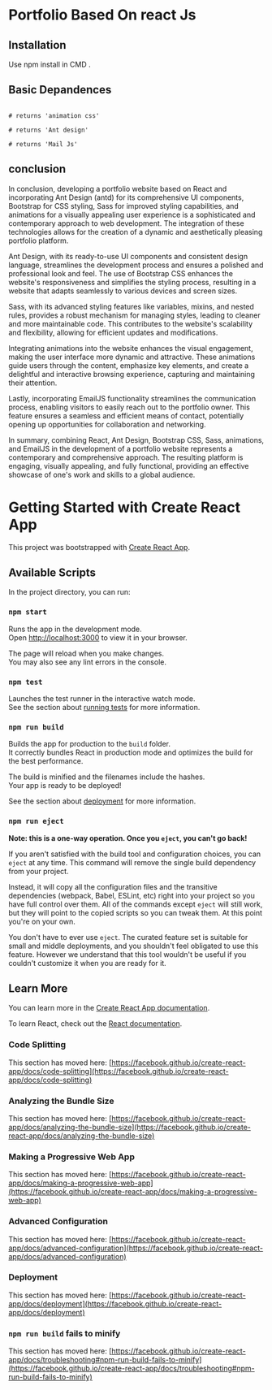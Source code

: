 # Portfolio Based On react Js




## Installation

Use npm install in CMD .
## Basic Depandences

```React JS

# returns 'animation css'

# returns 'Ant design'

# returns 'Mail Js'
```

## conclusion
In conclusion, developing a portfolio website based on React and incorporating Ant Design (antd) for its comprehensive UI components, Bootstrap for CSS styling, Sass for improved styling capabilities, and animations for a visually appealing user experience is a sophisticated and contemporary approach to web development. The integration of these technologies allows for the creation of a dynamic and aesthetically pleasing portfolio platform.

Ant Design, with its ready-to-use UI components and consistent design language, streamlines the development process and ensures a polished and professional look and feel. The use of Bootstrap CSS enhances the website's responsiveness and simplifies the styling process, resulting in a website that adapts seamlessly to various devices and screen sizes.

Sass, with its advanced styling features like variables, mixins, and nested rules, provides a robust mechanism for managing styles, leading to cleaner and more maintainable code. This contributes to the website's scalability and flexibility, allowing for efficient updates and modifications.

Integrating animations into the website enhances the visual engagement, making the user interface more dynamic and attractive. These animations guide users through the content, emphasize key elements, and create a delightful and interactive browsing experience, capturing and maintaining their attention.

Lastly, incorporating EmailJS functionality streamlines the communication process, enabling visitors to easily reach out to the portfolio owner. This feature ensures a seamless and efficient means of contact, potentially opening up opportunities for collaboration and networking.

In summary, combining React, Ant Design, Bootstrap CSS, Sass, animations, and EmailJS in the development of a portfolio website represents a contemporary and comprehensive approach. The resulting platform is engaging, visually appealing, and fully functional, providing an effective showcase of one's work and skills to a global audience.


# Getting Started with Create React App

This project was bootstrapped with [Create React App](https://github.com/facebook/create-react-app).

## Available Scripts

In the project directory, you can run:

### `npm start`

Runs the app in the development mode.\
Open [http://localhost:3000](http://localhost:3000) to view it in your browser.

The page will reload when you make changes.\
You may also see any lint errors in the console.

### `npm test`

Launches the test runner in the interactive watch mode.\
See the section about [running tests](https://facebook.github.io/create-react-app/docs/running-tests) for more information.

### `npm run build`

Builds the app for production to the `build` folder.\
It correctly bundles React in production mode and optimizes the build for the best performance.

The build is minified and the filenames include the hashes.\
Your app is ready to be deployed!

See the section about [deployment](https://facebook.github.io/create-react-app/docs/deployment) for more information.

### `npm run eject`

**Note: this is a one-way operation. Once you `eject`, you can't go back!**

If you aren't satisfied with the build tool and configuration choices, you can `eject` at any time. This command will remove the single build dependency from your project.

Instead, it will copy all the configuration files and the transitive dependencies (webpack, Babel, ESLint, etc) right into your project so you have full control over them. All of the commands except `eject` will still work, but they will point to the copied scripts so you can tweak them. At this point you're on your own.

You don't have to ever use `eject`. The curated feature set is suitable for small and middle deployments, and you shouldn't feel obligated to use this feature. However we understand that this tool wouldn't be useful if you couldn't customize it when you are ready for it.

## Learn More

You can learn more in the [Create React App documentation](https://facebook.github.io/create-react-app/docs/getting-started).

To learn React, check out the [React documentation](https://reactjs.org/).

### Code Splitting

This section has moved here: [https://facebook.github.io/create-react-app/docs/code-splitting](https://facebook.github.io/create-react-app/docs/code-splitting)

### Analyzing the Bundle Size

This section has moved here: [https://facebook.github.io/create-react-app/docs/analyzing-the-bundle-size](https://facebook.github.io/create-react-app/docs/analyzing-the-bundle-size)

### Making a Progressive Web App

This section has moved here: [https://facebook.github.io/create-react-app/docs/making-a-progressive-web-app](https://facebook.github.io/create-react-app/docs/making-a-progressive-web-app)

### Advanced Configuration

This section has moved here: [https://facebook.github.io/create-react-app/docs/advanced-configuration](https://facebook.github.io/create-react-app/docs/advanced-configuration)

### Deployment

This section has moved here: [https://facebook.github.io/create-react-app/docs/deployment](https://facebook.github.io/create-react-app/docs/deployment)

### `npm run build` fails to minify

This section has moved here: [https://facebook.github.io/create-react-app/docs/troubleshooting#npm-run-build-fails-to-minify](https://facebook.github.io/create-react-app/docs/troubleshooting#npm-run-build-fails-to-minify)

